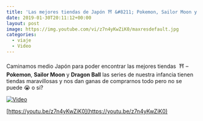 ```yaml
---
title: 'Las mejores tiendas de Japón ⛩ &#8211; Pokemon, Sailor Moon y Dragon Ball'
date: 2019-01-30T20:11:12+00:00
layout: post
image: https://img.youtube.com/vi/z7n4yKwZiK0/maxresdefault.jpg
categories:
  - viaje
  - Video
---
```

Caminamos medio Japón para poder encontrar las mejores tiendas  ⛩ &#8211; **Pokemon**, **Sailor Moon** y **Dragon Ball** las series de nuestra infancia tienen tiendas maravillosas y nos dan ganas de comprarnos todo pero no se puede 😭 o si?

[![Video](https://img.youtube.com/vi/z7n4yKwZiK0/maxresdefault.jpg)](http://www.youtube.com/watch?v=z7n4yKwZiK0 "Click para ver el video")

[https://youtu.be/z7n4yKwZiK0](https://youtu.be/z7n4yKwZiK0)

